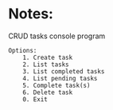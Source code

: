 
# Notes:
CRUD tasks console program

```
Options:
    1. Create task 
    2. List tasks 
    3. List completed tasks 
    4. List pending tasks 
    5. Complete task(s) 
    6. Delete task 
    0. Exit
```